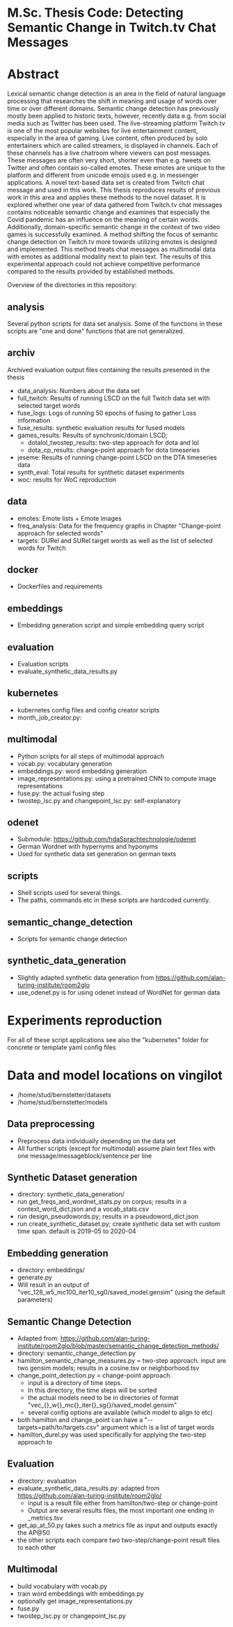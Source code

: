 # M.Sc. Thesis Code: Detecting Semantic Change in Twitch.tv Chat Messages

# Abstract

Lexical semantic change detection is an area in the field of natural language processing that researches the shift in meaning and usage of words over time or over different domains. Semantic change detection has previously mostly been applied to historic texts, however, recently data e.g. from social media such as Twitter has been used. The live-streaming platform Twitch.tv is one of the most popular websites for live entertainment content, especially in the area of gaming. Live content, often produced by solo entertainers which are called streamers, is displayed in channels. Each of these channels has a live chatroom where viewers can post messages. These messages are often very short, shorter even than e.g. tweets on Twitter and often contain so-called emotes. These emotes are unique to the platform and different from unicode emojis used e.g. in messenger applications. A novel text-based data set is created from Twitch chat message and used in this work. This thesis reproduces results of previous work in this area and applies these methods to the novel dataset. It is explored whether one year of data gathered from Twitch.tv chat messages contains noticeable semantic change and examines that especially the Covid pandemic has an influence on the meaning of certain words. Additionally, domain-specific semantic change in the context of two video games is successfully examined. A method shifting the focus of semantic change detection on Twitch.tv more towards utilizing emotes is designed and implemented. This method treats chat messages as multimodal data with emotes as additional modality next to plain text. The results of this experimental approach could not achieve competitive performance compared to the results provided by established methods.


Overview of the directories in this repository:

## analysis

Several python scripts for data set analysis. 
Some of the functions in these scripts are "one and done" functions that are not generalized.

## archiv

Archived evaluation output files containing the results presented in the thesis

- data_analysis: Numbers about the data set
- full_twitch: Results of running LSCD on the full Twitch data set with selected target words
- fuse_logs: Logs of running 50 epochs of fusing to gather Loss information
- fuse_results: synthetic evaluation results for fused models
- games_results: Results of synchronic/domain LSCD; 
  - dotalol_twostep_results: two-step approach for dota and lol
  - dota_cp_results: change-point approach for dota timeseries
- jeseme: Results of running change-point LSCD on the DTA timeseries data
- synth_eval: Total results for synthetic dataset experiments
- woc: results for WoC reproduction

## data

- emotes: Emote lists + Emote images
- freq_analysis: Data for the frequency graphs in Chapter "Change-point approach for selected words"
- targets: DURel and SURel target words as well as the list of selected words for Twitch

## docker

- Dockerfiles and requirements

## embeddings

- Embedding generation script and simple embedding query script

## evaluation

- Evaluation scripts
- evaluate_synthetic_data_results.py 

## kubernetes

- kubernetes config files and config creator scripts
- month_job_creator.py: 

## multimodal

- Python scripts for all steps of multimodal approach
- vocab.py: vocabulary generation
- embeddings.py: word embedding generation
- image_representations.py: using a pretrained CNN to compute image representations
- fuse.py: the actual fusing step
- twostep_lsc.py and changepoint_lsc.py: self-explanatory

## odenet

- Submodule: https://github.com/hdaSprachtechnologie/odenet
- German Wordnet with hypernyms and hyponyms
- Used for synthetic data set generation on german texts

## scripts

- Shell scripts used for several things. 
- The paths, commands etc in these scripts are hardcoded currently.

## semantic_change_detection

- Scripts for semantic change detection

## synthetic_data_generation

- Slightly adapted synthetic data generation from  https://github.com/alan-turing-institute/room2glo
- use_odenet.py is for using odenet instead of WordNet for german data

#  Experiments reproduction

For all of these script applications see also the "kubernetes" folder for concrete or template yaml config files

# Data and model locations on vingilot

- /home/stud/bernstetter/datasets
- /home/stud/bernstetter/models

## Data preprocessing

- Preprocess data individually depending on the data set
- All further scripts (except for multimodal) assume plain text files with one message/messageblock/sentence per line

## Synthetic Dataset generation

- directory: synthetic_data_generation/
- run get_freqs_and_wordnet_stats.py on corpus; results in a context_word_dict.json and a vocab_stats.csv
- run design_pseudowords.py; results in a pseudoword_dict.json
- run create_synthetic_dataset.py; create synthetic data set with custom time span. default is 2019-05 to 2020-04

## Embedding generation

- directory: embeddings/
- generate.py
- Will result in an output of "vec_128_w5_mc100_iter10_sg0/saved_model.gensim" (using the default parameters)

## Semantic Change Detection

- Adapted from: https://github.com/alan-turing-institute/room2glo/blob/master/semantic_change_detection_methods/
- directory: semantic_change_detection.py
- hamilton_semantic_change_measures.py = two-step approach. input are two gensim models; results in a cosine.tsv or neighborhood.tsv
- change_point_detection.py = change-point approach. 
  - input is a directory of time steps.
  - In this directory, the time steps will be sorted
  - the actual models need to be in directories of format "vec_{}_w{}_mc{}_iter{}_sg{}/saved_model.gensim"
  - several config options are available (which model to align to etc)
- both hamilton and change_point can have a "--targets=path/to/targets.csv" argument which is a list of target words
- hamilton_durel.py was used specifically for applying the two-step approach to 

## Evaluation

- directory: evaluation
- evaluate_synthetic_data_results.py: adapted from https://github.com/alan-turing-institute/room2glo/
  - input is a result file either from hamilton/two-step or change-point
  - Output are several results files, the most important one ending in _metrics.tsv
- get_ap_at_50.py takes such a metrics file as input and outputs exactly the AP@50
- the other scripts each compare two two-step/change-point result files to each other

## Multimodal

- build vocabulary with vocab.py
- train word embeddings with embeddings.py
- optionally get image_representations.py
- fuse.py
- twostep_lsc.py or changepoint_lsc.py
